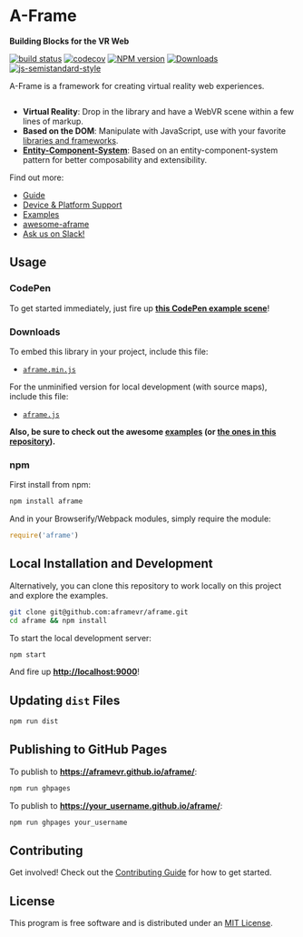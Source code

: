 # A-Frame

**Building Blocks for the VR Web**

[![build status][travis-image]][travis-url]
[![codecov][codecov-image]][codecov-url]
[![NPM version][npm-image]][npm-url]
[![Downloads][downloads-image]][downloads-url]
[![js-semistandard-style][semistandard-image]][semistandard-url]

A-Frame is a framework for creating virtual reality web experiences.

![<a-montage>](https://cloud.githubusercontent.com/assets/674727/14156618/3258460c-f67c-11e5-8176-5b66c3169a1c.gif)

- **Virtual Reality**: Drop in the library and have a WebVR scene within a few lines of markup.
- **Based on the DOM**: Manipulate with JavaScript, use with your favorite [libraries and frameworks](https://github.com/aframevr/awesome-aframe).
- **[Entity-Component-System](https://aframe.io/docs/core/)**: Based on an entity-component-system pattern for better composability and extensibility.

Find out more:

- [Guide](https://aframe.io/docs/guide/)
- [Device & Platform Support][aframe-browser-support]
- [Examples](https://aframe.io/examples/)
- [awesome-aframe](https://github.com/aframevr/awesome-aframe)
- [Ask us on Slack!](https://aframevr-slack.herokuapp.com/)

## Usage

### CodePen

To get started immediately, just fire up [__this CodePen example scene__](http://codepen.io/team/mozvr/pen/BjygdO?editors=100)!

### Downloads

To embed this library in your project, include this file:

* [`aframe.min.js`](https://aframe.io/releases/0.3.2/aframe.min.js)

For the unminified version for local development (with source maps), include this file:

* [`aframe.js`](https://aframe.io/releases/0.3.2/aframe.js)

__Also, be sure to check out the awesome [examples](https://aframe.io/examples/) (or [the ones in this repository](examples/)).__

### npm

First install from npm:

```sh
npm install aframe
```

And in your Browserify/Webpack modules, simply require the module:

```js
require('aframe')
```

## Local Installation and Development

Alternatively, you can clone this repository to work locally on this project and explore the examples.

```sh
git clone git@github.com:aframevr/aframe.git
cd aframe && npm install
```

To start the local development server:

```sh
npm start
```

And fire up __[http://localhost:9000](http://localhost:9000)__!

## Updating `dist` Files

```sh
npm run dist
```

## Publishing to GitHub Pages

To publish to __https://aframevr.github.io/aframe/__:

```sh
npm run ghpages
```

To publish to __https://your_username.github.io/aframe/__:

```sh
npm run ghpages your_username
```

## Contributing

Get involved! Check out the [Contributing Guide](CONTRIBUTING.md) for how to get started.

## License

This program is free software and is distributed under an [MIT License](LICENSE).

[npm-image]: https://img.shields.io/npm/v/aframe.svg?style=flat-square
[npm-url]: https://npmjs.org/package/aframe
[travis-image]: https://img.shields.io/travis/aframevr/aframe.svg?style=flat-square
[travis-url]: http://travis-ci.org/aframevr/aframe
[downloads-image]: http://img.shields.io/npm/dm/aframe.svg?style=flat-square
[downloads-url]: https://npmjs.org/package/aframe
[semistandard-image]: https://img.shields.io/badge/code%20style-semistandard-brightgreen.svg?style=flat-square
[semistandard-url]: https://github.com/Flet/semistandard
[aframe-browser-support]: https://aframe.io/docs/0.3.0/introduction/device-and-platform-support.html
<!-- codecov -->
[codecov-image]: https://codecov.io/gh/aframevr/aframe/branch/master/graph/badge.svg
[codecov-url]: https://codecov.io/gh/aframevr/aframe

[aframe-browser-support]: https://aframe.io/docs/0.3.0/introduction/device-and-platform-support.html
